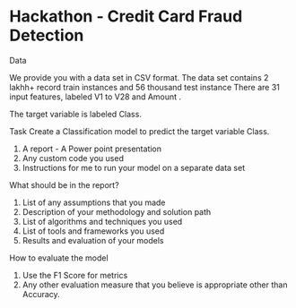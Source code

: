 # Hackathon - Credit Card Fraud Detection

Data

We provide you with a data set in CSV format. 
The data set contains 2 lakhh+ record train instances and 56 thousand test instance
There are 31 input features, labeled V1 to V28 and Amount . 

The target variable is labeled Class. 

Task Create a Classification model to predict the target variable Class. 

1. A report  - A Power point presentation
2. Any custom code you used 
3. Instructions for me to run your model on a separate data set 


What should be in the report? 

1. List of any assumptions that you made 
2. Description of your methodology and solution path 
3. List of algorithms and techniques you used 
4. List of tools and frameworks you used 
5. Results and evaluation of your models 

How to evaluate the model 
1. Use the F1 Score for metrics 
2. Any other evaluation measure that you believe is appropriate other than Accuracy.
